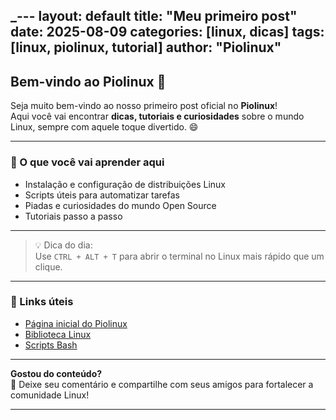 _---
layout: default
title: "Meu primeiro post"
date: 2025-08-09
categories: [linux, dicas]
tags: [linux, piolinux, tutorial]
author: "Piolinux"
---





## Bem-vindo ao Piolinux 🚀

Seja muito bem-vindo ao nosso primeiro post oficial no **Piolinux**!  
Aqui você vai encontrar **dicas, tutoriais e curiosidades** sobre o mundo Linux, sempre com aquele toque divertido. 😄  

---

### 📌 O que você vai aprender aqui
- Instalação e configuração de distribuições Linux
- Scripts úteis para automatizar tarefas
- Piadas e curiosidades do mundo Open Source
- Tutoriais passo a passo

---

> 💡 Dica do dia:  
> Use `CTRL + ALT + T` para abrir o terminal no Linux mais rápido que um clique.

---

### 🔗 Links úteis
- [Página inicial do Piolinux](/)
- [Biblioteca Linux](/biblioteca-linux.html)
- [Scripts Bash](/script-bash.html)

---

**Gostou do conteúdo?**  
💬 Deixe seu comentário e compartilhe com seus amigos para fortalecer a comunidade Linux!  

---

